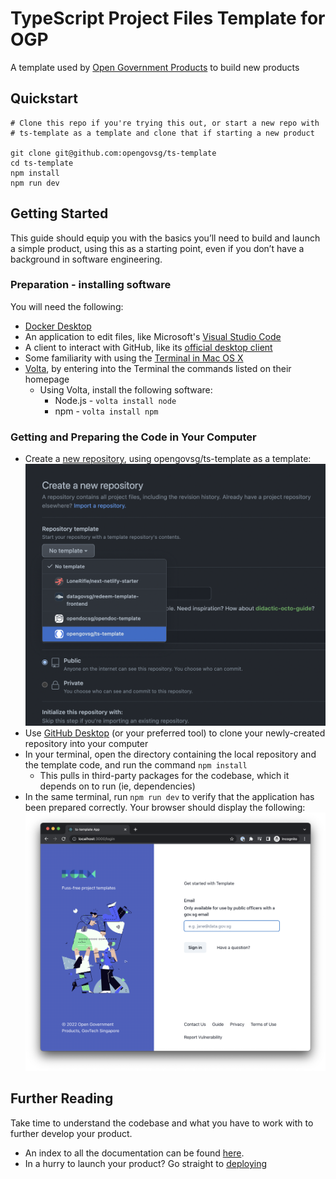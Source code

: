 # TypeScript Project Files Template for OGP

A template used by [Open Government Products](https://open.gov.sg)
to build new products

## Quickstart

```
# Clone this repo if you're trying this out, or start a new repo with
# ts-template as a template and clone that if starting a new product

git clone git@github.com:opengovsg/ts-template
cd ts-template
npm install
npm run dev
```

## Getting Started

This guide should equip you with the basics you’ll need to build and 
launch a simple product, using this as a starting point, even if you 
don’t have a background in software engineering.

### Preparation - installing software

You will need the following:
- [Docker Desktop](https://www.docker.com/)
- An application to edit files, like Microsoft's [Visual Studio Code](https://code.visualstudio.com/)
- A client to interact with GitHub, like its [official desktop client](https://desktop.github.com/)
- Some familiarity with using the [Terminal in Mac OS X](https://www.youtube.com/watch?v=aKRYQsKR46I)
- [Volta](https://volta.sh/), by entering into the Terminal the 
  commands listed on their homepage
  - Using Volta, install the following software:
    - Node.js - `volta install node`
    - npm - `volta install npm`

### Getting and Preparing the Code in Your Computer

- Create a [new repository](https://github.com/new), using
  opengovsg/ts-template as a template:  
  ![New Repository](docs/images/new-repository.png)
- Use [GitHub Desktop](https://docs.github.com/en/desktop/contributing-and-collaborating-using-github-desktop/adding-and-cloning-repositories/cloning-and-forking-repositories-from-github-desktop)
  (or your preferred tool) to clone your newly-created repository into 
  your computer
- In your terminal, open the directory containing the local repository 
  and the template code, and run the command `npm install`
    - This pulls in third-party packages for the codebase, which it
      depends on to run (ie, dependencies)
- In the same terminal, run `npm run dev` to verify that the application
  has been prepared correctly. Your browser should display the following:  
  ![First Run](docs/images/first-run.png)

## Further Reading

Take time to understand the codebase and what you have to work with
to further develop your product.

- An index to all the documentation can be found [here](/docs/).
- In a hurry to launch your product? Go straight to [deploying](/docs/deploying/)
